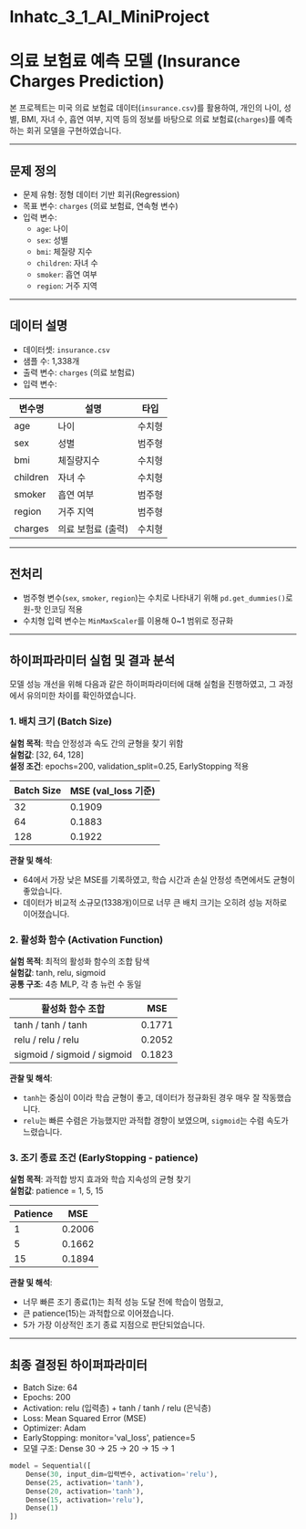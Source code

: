 # Inhatc_3_1_AI_MiniProject
# 의료 보험료 예측 모델 (Insurance Charges Prediction)

본 프로젝트는 미국 의료 보험료 데이터(`insurance.csv`)를 활용하여, 개인의 나이, 성별, BMI, 자녀 수, 흡연 여부, 지역 등의 정보를 바탕으로 의료 보험료(`charges`)를 예측하는 회귀 모델을 구현하였습니다.

---

## 문제 정의

- 문제 유형: 정형 데이터 기반 회귀(Regression)
- 목표 변수: `charges` (의료 보험료, 연속형 변수)
- 입력 변수:
  - `age`: 나이
  - `sex`: 성별
  - `bmi`: 체질량 지수
  - `children`: 자녀 수
  - `smoker`: 흡연 여부
  - `region`: 거주 지역

---

## 데이터 설명

- 데이터셋: `insurance.csv`
- 샘플 수: 1,338개
- 출력 변수: `charges` (의료 보험료)
- 입력 변수:

| 변수명   | 설명               | 타입     |
|----------|--------------------|----------|
| age      | 나이               | 수치형   |
| sex      | 성별               | 범주형   |
| bmi      | 체질량지수         | 수치형   |
| children | 자녀 수            | 수치형   |
| smoker   | 흡연 여부          | 범주형   |
| region   | 거주 지역          | 범주형   |
| charges  | 의료 보험료 (출력) | 수치형   |

---

## 전처리

- 범주형 변수(`sex`, `smoker`, `region`)는 수치로 나타내기 위해 `pd.get_dummies()`로 원-핫 인코딩 적용 
- 수치형 입력 변수는 `MinMaxScaler`를 이용해 0~1 범위로 정규화

---

## 하이퍼파라미터 실험 및 결과 분석

모델 성능 개선을 위해 다음과 같은 하이퍼파라미터에 대해 실험을 진행하였고, 그 과정에서 유의미한 차이를 확인하였습니다.

### 1. 배치 크기 (Batch Size)

**실험 목적**: 학습 안정성과 속도 간의 균형을 찾기 위함  
**실험값**: [32, 64, 128]  
**설정 조건**: epochs=200, validation_split=0.25, EarlyStopping 적용

| Batch Size | MSE (val_loss 기준) |
|------------|---------------------|
| 32         | 0.1909              |
| 64         | 0.1883              |
| 128        | 0.1922              |

**관찰 및 해석**:  
- 64에서 가장 낮은 MSE를 기록하였고, 학습 시간과 손실 안정성 측면에서도 균형이 좋았습니다.  
- 데이터가 비교적 소규모(1338개)이므로 너무 큰 배치 크기는 오히려 성능 저하로 이어졌습니다.



### 2. 활성화 함수 (Activation Function)

**실험 목적**: 최적의 활성화 함수의 조합 탐색  
**실험값**: tanh, relu, sigmoid  
**공통 구조**: 4층 MLP, 각 층 뉴런 수 동일

| 활성화 함수 조합       | MSE     |
|------------------------|---------|
| tanh / tanh / tanh     | 0.1771  |
| relu / relu / relu     | 0.2052  |
| sigmoid / sigmoid / sigmoid | 0.1823 |

**관찰 및 해석**:  
- `tanh`는 중심이 0이라 학습 균형이 좋고, 데이터가 정규화된 경우 매우 잘 작동했습니다.  
- `relu`는 빠른 수렴은 가능했지만 과적합 경향이 보였으며, `sigmoid`는 수렴 속도가 느렸습니다.



### 3. 조기 종료 조건 (EarlyStopping - patience)

**실험 목적**: 과적합 방지 효과와 학습 지속성의 균형 찾기  
**실험값**: patience = 1, 5, 15

| Patience | MSE     |
|----------|---------|
| 1        | 0.2006  |
| 5        | 0.1662  |
| 15       | 0.1894  |

**관찰 및 해석**:  
- 너무 빠른 조기 종료(1)는 최적 성능 도달 전에 학습이 멈췄고,  
- 큰 patience(15)는 과적합으로 이어졌습니다.  
- 5가 가장 이상적인 조기 종료 지점으로 판단되었습니다.

---

## 최종 결정된 하이퍼파라미터

- Batch Size: 64
- Epochs: 200
- Activation: relu (입력층) + tanh / tanh / relu (은닉층)
- Loss: Mean Squared Error (MSE)
- Optimizer: Adam
- EarlyStopping: monitor='val_loss', patience=5
- 모델 구조: Dense 30 → 25 → 20 → 15 → 1



```python
model = Sequential([
    Dense(30, input_dim=입력변수, activation='relu'),
    Dense(25, activation='tanh'),
    Dense(20, activation='tanh'),
    Dense(15, activation='relu'),
    Dense(1)
])
